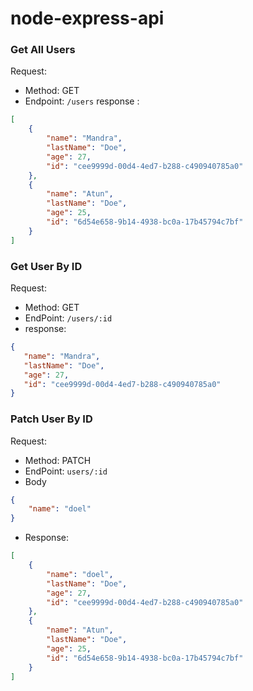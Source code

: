 # node-express-api

### Get All Users
Request:
- Method: GET
- Endpoint: `/users`
response : 
```json
[
    {
        "name": "Mandra",
        "lastName": "Doe",
        "age": 27,
        "id": "cee9999d-00d4-4ed7-b288-c490940785a0"
    },
    {
        "name": "Atun",
        "lastName": "Doe",
        "age": 25,
        "id": "6d54e658-9b14-4938-bc0a-17b45794c7bf"
    }
]
```

### Get User By ID
Request: 
- Method: GET
- EndPoint: `/users/:id`
- response:
 ```json
 {
    "name": "Mandra",
    "lastName": "Doe",
    "age": 27,
    "id": "cee9999d-00d4-4ed7-b288-c490940785a0"
}
```

### Patch User By ID
Request: 
- Method: PATCH
- EndPoint: `users/:id`
- Body 
``` json 
{
    "name": "doel"
}
```

- Response: 
```json 
[
    {
        "name": "doel",
        "lastName": "Doe",
        "age": 27,
        "id": "cee9999d-00d4-4ed7-b288-c490940785a0"
    },
    {
        "name": "Atun",
        "lastName": "Doe",
        "age": 25,
        "id": "6d54e658-9b14-4938-bc0a-17b45794c7bf"
    }
]
```
